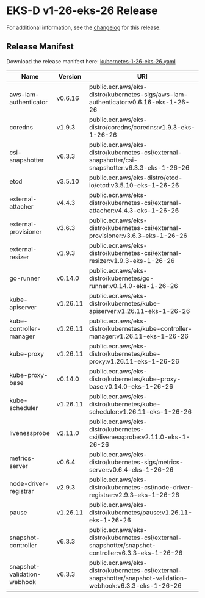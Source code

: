 # EKS-D v1-26-eks-26 Release

For additional information, see the [changelog](CHANGELOG-v1-26-eks-26.md) for this release.

## Release Manifest

Download the release manifest here: [kubernetes-1-26-eks-26.yaml](https://distro.eks.amazonaws.com/kubernetes-1-26/kubernetes-1-26-eks-26.yaml)

| Name | Version | URI |
|------|---------|-----|
| aws-iam-authenticator | v0.6.16 | public.ecr.aws/eks-distro/kubernetes-sigs/aws-iam-authenticator:v0.6.16-eks-1-26-26 |
| coredns | v1.9.3 | public.ecr.aws/eks-distro/coredns/coredns:v1.9.3-eks-1-26-26 |
| csi-snapshotter | v6.3.3 | public.ecr.aws/eks-distro/kubernetes-csi/external-snapshotter/csi-snapshotter:v6.3.3-eks-1-26-26 |
| etcd | v3.5.10 | public.ecr.aws/eks-distro/etcd-io/etcd:v3.5.10-eks-1-26-26 |
| external-attacher | v4.4.3 | public.ecr.aws/eks-distro/kubernetes-csi/external-attacher:v4.4.3-eks-1-26-26 |
| external-provisioner | v3.6.3 | public.ecr.aws/eks-distro/kubernetes-csi/external-provisioner:v3.6.3-eks-1-26-26 |
| external-resizer | v1.9.3 | public.ecr.aws/eks-distro/kubernetes-csi/external-resizer:v1.9.3-eks-1-26-26 |
| go-runner | v0.14.0 | public.ecr.aws/eks-distro/kubernetes/go-runner:v0.14.0-eks-1-26-26 |
| kube-apiserver | v1.26.11 | public.ecr.aws/eks-distro/kubernetes/kube-apiserver:v1.26.11-eks-1-26-26 |
| kube-controller-manager | v1.26.11 | public.ecr.aws/eks-distro/kubernetes/kube-controller-manager:v1.26.11-eks-1-26-26 |
| kube-proxy | v1.26.11 | public.ecr.aws/eks-distro/kubernetes/kube-proxy:v1.26.11-eks-1-26-26 |
| kube-proxy-base | v0.14.0 | public.ecr.aws/eks-distro/kubernetes/kube-proxy-base:v0.14.0-eks-1-26-26 |
| kube-scheduler | v1.26.11 | public.ecr.aws/eks-distro/kubernetes/kube-scheduler:v1.26.11-eks-1-26-26 |
| livenessprobe | v2.11.0 | public.ecr.aws/eks-distro/kubernetes-csi/livenessprobe:v2.11.0-eks-1-26-26 |
| metrics-server | v0.6.4 | public.ecr.aws/eks-distro/kubernetes-sigs/metrics-server:v0.6.4-eks-1-26-26 |
| node-driver-registrar | v2.9.3 | public.ecr.aws/eks-distro/kubernetes-csi/node-driver-registrar:v2.9.3-eks-1-26-26 |
| pause | v1.26.11 | public.ecr.aws/eks-distro/kubernetes/pause:v1.26.11-eks-1-26-26 |
| snapshot-controller | v6.3.3 | public.ecr.aws/eks-distro/kubernetes-csi/external-snapshotter/snapshot-controller:v6.3.3-eks-1-26-26 |
| snapshot-validation-webhook | v6.3.3 | public.ecr.aws/eks-distro/kubernetes-csi/external-snapshotter/snapshot-validation-webhook:v6.3.3-eks-1-26-26 |
